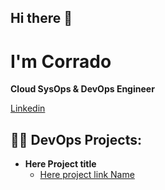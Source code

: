 ## Hi there 👋
<h1>I'm Corrado</h1>

<b>Cloud SysOps & DevOps Engineer</b>

[Linkedin](https://www.linkedin.com/in/corrado-tiberio-6890a31b5/)


<h2>👨‍💻 DevOps Projects:</h2>


- <b>Here Project title</b>
  - [Here project link Name](https://github.com/joshmadakor1/Algorithms-Practice)



<!--
**Corrado-t/Corrado-t** is a ✨ _special_ ✨ repository because its `README.md` (this file) appears on your GitHub profile.

Here are some ideas to get you started:

- 🔭 I’m currently working on ...
- 🌱 I’m currently learning ...
- 👯 I’m looking to collaborate on ...
- 🤔 I’m looking for help with ...
- 💬 Ask me about ...
- 📫 How to reach me: ...
- 😄 Pronouns: ...
- ⚡ Fun fact: ...
-->
